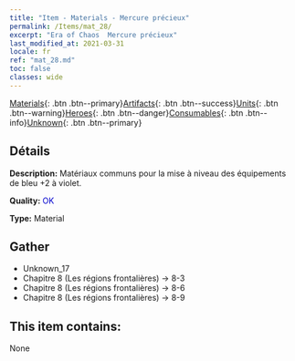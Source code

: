 ```yaml
---
title: "Item - Materials - Mercure précieux"
permalink: /Items/mat_28/
excerpt: "Era of Chaos  Mercure précieux"
last_modified_at: 2021-03-31
locale: fr
ref: "mat_28.md"
toc: false
classes: wide
---
```

 [Materials](/fr/Items/){: .btn .btn--primary}[Artifacts](/fr/Items/Artifacts/){: .btn .btn--success}[Units](/fr/Items/Units/){: .btn .btn--warning}[Heroes](/fr/Items/Heroes/){: .btn .btn--danger}[Consumables](/fr/Items/Consumables/){: .btn .btn--info}[Unknown](/fr/Items/Unknown/){: .btn .btn--primary}

## Détails
 **Description:** Matériaux communs pour la mise à niveau des équipements de bleu +2 à violet.

 **Quality:** <span style="color: #0000CD">OK</span>

 **Type:** Material

## Gather

*    Unknown_17 
*    Chapitre 8 (Les régions frontalières) -> 8-3 
*    Chapitre 8 (Les régions frontalières) -> 8-6 
*    Chapitre 8 (Les régions frontalières) -> 8-9 

## This item contains:

  None

